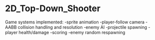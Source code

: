 # 2D_Top-Down_Shooter
Game systems implemented:
-sprite animation
-player-follow camera
-AABB collision handling and resolution
-enemy AI
-projectile spawning
-player health/damage 
-scoring
-enemy random respawning
